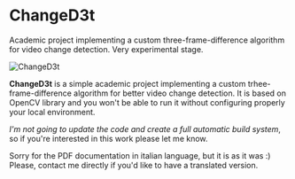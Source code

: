 ChangeD3t
=========

Academic project implementing a custom three-frame-difference algorithm for video change detection. Very experimental stage.

![ChangeD3t](https://raw.github.com/alessiodm/changed3t/master/changed3t.png)

__ChangeD3t__ is a simple academic project implementing a custom trhee-frame-difference algorithm for better video change detection.
It is based on OpenCV library and you won't be able to run it without configuring properly your local environment.

*I'm not going to update the code and create a full automatic build system*, so if you're interested in this work please let me know.

Sorry for the PDF documentation in italian language, but it is as it was :) Please, contact me directly if you'd like to have a translated version.